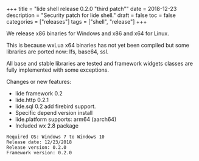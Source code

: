 +++
title = "lide shell release 0.2.0 \"third patch\""
date = 2018-12-23
description = "Security patch for lide shell."
draft = false
toc = false
categories = ["releases"]
tags = ["shell", "release"]
+++


We release x86 binaries for Windows and x86 and x64 for Linux.

This is because wxLua x64 binaries has not yet been compiled but some 
libraries are ported now: lfs, base64, ssl.

All base and stable libraries are tested and framework widgets classes 
are fully implemented with some exceptions.

Changes or new features:

-  lide framework 0.2
-  lide.http 0.2.1 
-  lide.sql 0.2 add firebird support.
-  Specific depend version install
-  lide.platform supports: arm64 (aarch64)
-  Included wx 2.8 package


```
Required OS: Windows 7 to Windows 10
Release date: 12/23/2018
Release version: 0.2.0
Framework version: 0.2.0
```
